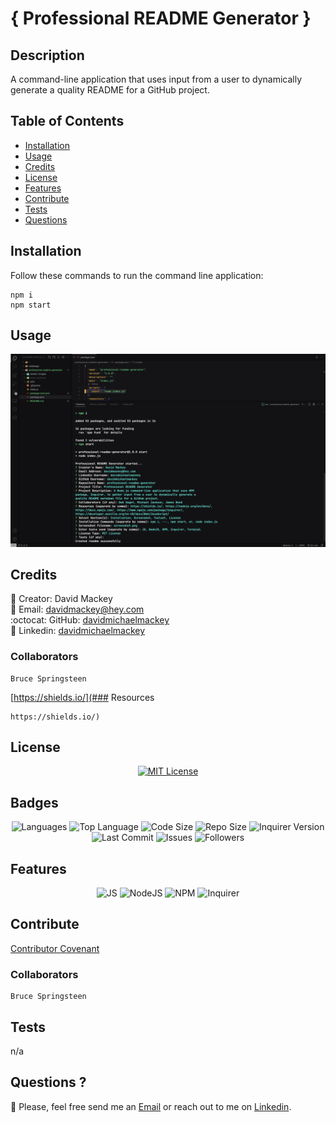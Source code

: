 
# { Professional README Generator }

## Description
A command-line application that uses input from a user to dynamically generate a quality README for a GitHub project.

## Table of Contents

- [Installation](#installation)
- [Usage](#usage)
- [Credits](#credits)
- [License](#license)
- [Features](#features)
- [Contribute](#contribute)
- [Tests](#tests)
- [Questions](#questions)

## Installation
Follow these commands to run the command line application:  

    npm i
    npm start

## Usage



  ![Usage](assets/images/screenshot.png)

    

## Credits

:bust_in_silhouette: Creator: David Mackey<br>
:email: Email: [davidmackey@hey.com](mailto:davidmackey@hey.com)<br>
:octocat: GitHub: [davidmichaelmackey](https://github.com/davidmichaelmackey/)<br>
:briefcase: Linkedin: [davidmichaelmackey](https://linkedin.com/in/davidmichaelmackey/)<br>

### Collaborators

    Bruce Springsteen

[https://shields.io/](### Resources

    https://shields.io/)

## License
<p align = "center">
  <a href="https://opensource.org/licenses/MIT"><img src="https://img.shields.io/badge/License-MIT-A31F34?style=for-the-badge" alt="MIT License"/></a>
</p>

## Badges

<p align="center">
  <img src="https://img.shields.io/github/languages/count/davidmichaelmackey/professional-readme-generator?style=for-the-badge" alt="Languages" />
  <img src="https://img.shields.io/github/languages/top/davidmichaelmackey/professional-readme-generator?style=for-the-badge" alt="Top Language" />
  <img src="https://img.shields.io/github/languages/code-size/davidmichaelmackey/professional-readme-generator?style=for-the-badge" alt="Code Size" />
  <img src="https://img.shields.io/github/repo-size/davidmichaelmackey/professional-readme-generator?style=for-the-badge" alt="Repo Size" />
  <img src="https://img.shields.io/github/package-json/dependency-version/davidmichaelmackey/professional-readme-generator/inquirer?style=for-the-badge" alt="Inquirer Version" />
  <img src="https://img.shields.io/github/last-commit/davidmichaelmackey/professional-readme-generator?style=for-the-badge" alt="Last Commit" />
  <img src="https://img.shields.io/github/issues/davidmichaelmackey/professional-readme-generator?style=for-the-badge" alt="Issues" />
  <img src="https://img.shields.io/github/followers/davidmichaelmackey?style=for-the-badge" alt="Followers" />
</p>

## Features

<p align="center"><img src="https://img.shields.io/badge/-JS-grey?style=for-the-badge"  alt="JS" />
      <img src="https://img.shields.io/badge/-NodeJS-grey?style=for-the-badge"  alt="NodeJS" />
      <img src="https://img.shields.io/badge/-NPM-grey?style=for-the-badge"  alt="NPM" />
      <img src="https://img.shields.io/badge/-Inquirer-grey?style=for-the-badge"  alt="Inquirer" />
      
</p>

## Contribute

[Contributor Covenant](https://www.contributor-covenant.org/)

### Collaborators

    Bruce Springsteen

## Tests

n/a

## Questions ?

📇 Please, feel free send me an [Email](mailto:davidmackey@hey.com) or reach out to me on [Linkedin](https://linkedin.com/in/davidmichaelmackey/).
